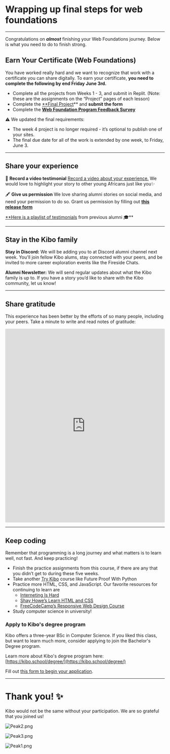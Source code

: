 # Wrapping up final steps for web foundations

---

Congratulations on ***almost*** finishing your Web Foundations journey. Below is what you need to do to finish strong.

## Earn Your Certificate (Web Foundations)

You have worked really hard and we want to recognize that work with a certificate you can share digitally. To earn your certificate, **you need to complete the following by end Friday June 3rd.**

- Complete all the projects from Weeks 1 - 3, and submit in Replit. (Note: these are the assignments on the “Project” pages of each lesson)
- Complete the [**Final Project](/web-foundations-july-2022/final-project-instructions.md)** and **submit the form**
- Complete the **[Web Foundation Program Feedback Survey](https://forms.gle/m9HBvgi2q44QH4kH9)**

<aside>


⚠️ We updated the final requirements:

- The week 4 project is no longer required - it’s optional to publish one of your sites.
- The final due date for all of the work is extended by one week, to Friday, June 3.
</aside>

---

## Share your experience

<aside>


🎥 **Record a video testimonial**
[Record a video about your experience.](https://vocalvideo.com/c/kibo-school-azsvoe5e?utm_medium=email&_hsmi=203945747&_hsenc=p2ANqtz-8Zc39DBpei1KIp0G2nM2aDUmoIQuicqXtaPFTkQA-j4MQB70LTWZ0kA8Cew5uJkt_D3Gv7Pwwupqya4x92021Q2-NY0uH-R4RId2QoWISste4PLMk)  We would love to highlight your story to other young Africans just like you✨

</aside>

<aside>


🖋️ **Give us permission**
We love sharing alumni stories on social media, and need your permission to do so. Grant us permission by filling out **[this release form](https://kibo-school.typeform.com/to/LJ9tE4LK)**

</aside>

[**Here is a playlist of testimonials](https://www.youtube.com/watch?v=QmQu1ynUBTY&list=PLEApm5XV23vWGm4uwl7jGSNST2Wj9S6Rx) from previous alumni 🎓**

---

## Stay in the Kibo family

**Stay in Discord:** We will be adding you to at Discord alumni channel next week. You'll join fellow Kibo alums, stay connected with your peers, and be invited to more career exploration events like the Fireside Chats.

**Alumni Newsletter:** We will send regular updates about what the Kibo family is up to. If you have a story you’d like to share with the Kibo community, let us know!

---

## Share gratitude

This experience has been better by the efforts of so many people, including your peers. Take a minute to write and read notes of gratitude: 

<div style="border:1px solid rgba(0,0,0,0.1);border-radius:2px;box-sizing:border-box;overflow:hidden;position:relative;width:100%;background:#F4F4F4"><iframe src="https://padlet.com/embed/l6qf2kmf3xb3rs3k" frameborder="0" allow="camera;microphone;geolocation" style="width:100%;height:608px;display:block;padding:0;margin:0"></iframe></div>

---

## Keep coding

Remember that programming is a long journey and what matters is to learn well, not fast. And keep practicing!

- Finish the practice assignments from this course, if there are any that you didn’t get to during these five weeks.
- Take another [Try Kibo](https://kibo.school/trykibo) course like Future Proof With Python
- Practice more HTML, CSS, and JavaScript. Our favorite resources for continuing to learn are
    - [Interneting Is Hard](https://www.internetingishard.com/)
    - [Shay Howe’s Learn HTML and CSS](https://learn.shayhowe.com/html-css/)
    - [FreeCodeCamp’s Responsive Web Design Course](https://www.freecodecamp.org/learn/2022/responsive-web-design/)
- Study computer science in university!

### Apply to Kibo's degree program

Kibo offers a three-year BSc in Computer Science. If you liked this class, but
want to learn much more, consider applying to join the Bachelor's Degree
program.

Learn more about Kibo's degree program here: [https://kibo.school/degree/](https://kibo.school/degree/)

Fill out [this form to begin your application](https://kibo-school.typeform.com/kibo-interest?typeform-source=kibo.school).

---

# **Thank you! ✨**

Kibo would not be the same without your participation. We are so grateful that you joined us!

![Peak2.png](/web-foundations-july-2022/wrapping-up-final-steps-for-web-foundations/peak2.png)

![Peak3.png](/web-foundations-july-2022/wrapping-up-final-steps-for-web-foundations/peak3.png)

![Peak1.png](/web-foundations-july-2022/wrapping-up-final-steps-for-web-foundations/peak1.png)
